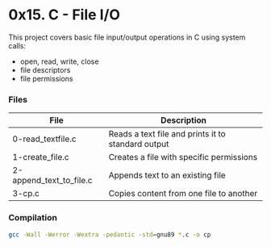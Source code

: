 # 0x15. C - File I/O

This project covers basic file input/output operations in C using system calls:
- open, read, write, close
- file descriptors
- file permissions

### Files
| File | Description |
|------|--------------|
| 0-read_textfile.c | Reads a text file and prints it to standard output |
| 1-create_file.c | Creates a file with specific permissions |
| 2-append_text_to_file.c | Appends text to an existing file |
| 3-cp.c | Copies content from one file to another |

### Compilation
```bash
gcc -Wall -Werror -Wextra -pedantic -std=gnu89 *.c -o cp

